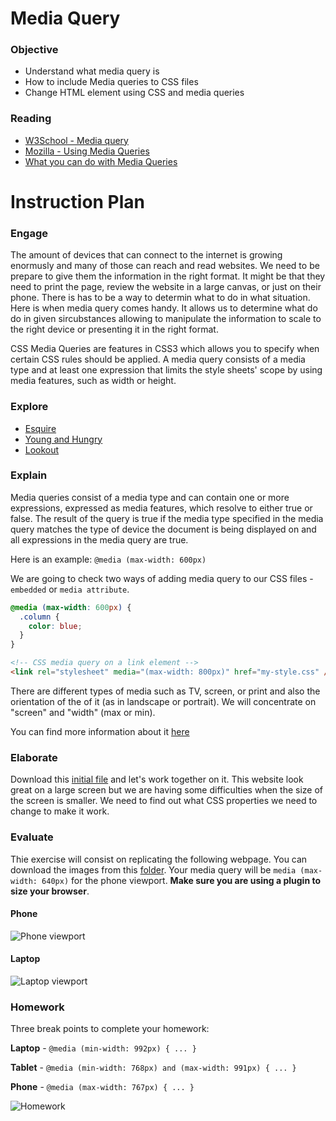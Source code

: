 # Media Query

### Objective

* Understand what media query is
* How to include Media queries to CSS files
* Change HTML element using CSS and media queries

### Reading

* [W3School - Media query](http://www.w3schools.com/cssref/css3_pr_mediaquery.asp)
* [Mozilla - Using Media Queries](https://developer.mozilla.org/en-US/docs/Web/CSS/Media_Queries/Using_media_queries)
* [What you can do with Media Queries](http://mediaqueri.es/)

# Instruction Plan

### Engage

The amount of devices that can connect to the internet is growing enormusly and many of those can reach and read websites. We need to be prepare to give them the information in the right format. It might be that they need to print the page, review the website in a large canvas, or just on their phone. There is has to be a way to determin what to do in what situation. Here is when media query comes handy. It allows us to determine what do do in given sircubstances allowing to manipulate the information to scale to the right device or presenting it in the right format.

CSS Media Queries are features in CSS3 which allows you to specify when certain CSS rules should be applied. A media query consists of a media type and at least one expression that limits the style sheets' scope by using media features, such as width or height.

### Explore

* [Esquire](http://www.esquire.co.uk)
* [Young and Hungry](http://youngandhungry.co/)
* [Lookout](https://www.lookout.com/)

### Explain

Media  queries consist of a media type and can contain one or more expressions, expressed as media features, which resolve to either true or false. The result of the query is true if the media type specified in the media query matches the type of device the document is being displayed on and all expressions in the media query are true.

Here is an example:
`@media (max-width: 600px)`

We are going to check two ways of adding media query to our CSS files - `embedded` or `media attribute`.

```css
@media (max-width: 600px) {
  .column {
    color: blue;
  }
}
```

```html
<!-- CSS media query on a link element -->
<link rel="stylesheet" media="(max-width: 800px)" href="my-style.css" />
```

There are different types of media such as TV, screen, or print and also the orientation of the of it (as in landscape or portrait). We will concentrate on "screen" and "width" (max or min).

You can find more information about it [here](http://cssmediaqueries.com/what-are-css-media-queries.html)

### Elaborate

Download this [initial file](../exercises/11/media-query-elaborate.zip) and let's work together on it. This website look great on a large screen but we are having some difficulties when the size of the screen is smaller. We need to find out what CSS properties we need to change to make it work.

### Evaluate

Thie exercise will consist on replicating the following webpage. You can download the images from this [folder](../exercises/11/evaluate). Your media query will be `media (max-width: 640px)` for the phone viewport. **Make sure you are using a plugin to size your browser**.

#### Phone

![Phone viewport](../images/exercise-11-phone.png)

#### Laptop

![Laptop viewport](../images/exercise-11-laptop.png)

### Homework

Three break points to complete your homework:

**Laptop** - `@media (min-width: 992px) { ... }`

**Tablet** - `@media (min-width: 768px) and (max-width: 991px) { ... }`

**Phone** - `@media (max-width: 767px) { ... }`

![Homework](../images/media-query-homework.jpg)